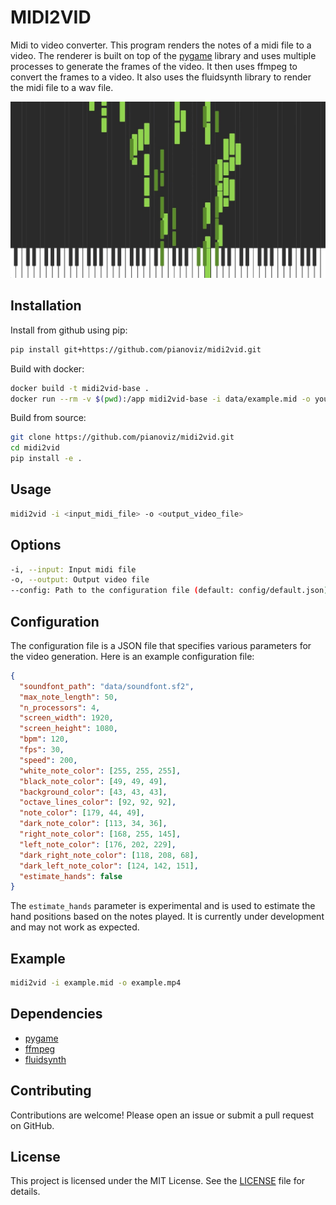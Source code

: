# MIDI2VID

Midi to video converter. This program renders the notes of a midi file to a
video. The renderer is built on top of the [pygame](https://www.pygame.org/)
library and uses multiple processes to generate the frames of the video. It then
uses ffmpeg to convert the frames to a video. It also uses the fluidsynth
library to render the midi file to a wav file.

![Example](/assets/midi2vid.jpg)

## Installation
Install from github using pip:
```bash
pip install git+https://github.com/pianoviz/midi2vid.git
```

Build with docker:
```bash
docker build -t midi2vid-base .
docker run --rm -v $(pwd):/app midi2vid-base -i data/example.mid -o your_output.mp4
```

Build from source:
```bash
git clone https://github.com/pianoviz/midi2vid.git
cd midi2vid
pip install -e .
```

## Usage
```bash
midi2vid -i <input_midi_file> -o <output_video_file>
```

## Options
```bash
-i, --input: Input midi file
-o, --output: Output video file
--config: Path to the configuration file (default: config/default.json)
```

## Configuration

The configuration file is a JSON file that specifies various parameters for the
video generation. Here is an example configuration file:

```json
{
  "soundfont_path": "data/soundfont.sf2",
  "max_note_length": 50,
  "n_processors": 4,
  "screen_width": 1920,
  "screen_height": 1080,
  "bpm": 120,
  "fps": 30,
  "speed": 200,
  "white_note_color": [255, 255, 255],
  "black_note_color": [49, 49, 49],
  "background_color": [43, 43, 43],
  "octave_lines_color": [92, 92, 92],
  "note_color": [179, 44, 49],
  "dark_note_color": [113, 34, 36],
  "right_note_color": [168, 255, 145],
  "left_note_color": [176, 202, 229],
  "dark_right_note_color": [118, 208, 68],
  "dark_left_note_color": [124, 142, 151],
  "estimate_hands": false
}
```

The `estimate_hands` parameter is experimental and is used to estimate the hand
positions based on the notes played. It is currently under development and may
not work as expected.

## Example
```bash
midi2vid -i example.mid -o example.mp4
```

## Dependencies
- [pygame](https://www.pygame.org/)
- [ffmpeg](https://ffmpeg.org/)
- [fluidsynth]()

## Contributing

Contributions are welcome! Please open an issue or submit a pull request on
GitHub.

## License

This project is licensed under the MIT License. See the [LICENSE](LICENSE) file
for details.

